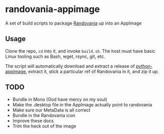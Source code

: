 # randovania-appimage

A set of build scripts to package [Randovania](https://github.com/randovania/randovania) up into an AppImage

## Usage

Clone the repo, `cd` into it, and invoke `build.sh`. The host must have basic Linux tooling such as Bash, wget, rsync, git, etc.

The script will automatically download and extract a release of [python-appimage](https://github.com/niess/python-appimage), extract it, stick a particular ref of Randovania in it, and zip it up.

## TODO

* Bundle in Mono (God have mercy on my soul)
* Make the .desktop file in the AppImage actually point to randovania
* Make sure our MetaData is all correct
* Bundle in the Randovania icon
* Improve these docs
* Trim the heck out of the image
